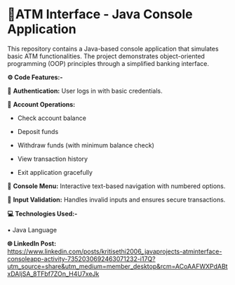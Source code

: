 # 🏦ATM Interface - Java Console Application

This repository contains a Java-based console application that simulates basic ATM functionalities. The project demonstrates object-oriented programming (OOP) principles through a simplified banking interface.

**⚙️ Code Features:-**

🔹 **Authentication:** User logs in with basic credentials.

🔹 **Account Operations:** 
  
  - Check account balance
                
  - Deposit funds
                       
  - Withdraw funds (with minimum balance check)
                       
  - View transaction history
                       
  - Exit application gracefully

🔹 **Console Menu:** Interactive text-based navigation with numbered options.

🔹 **Input Validation:** Handles invalid inputs and ensures secure transactions.

**💻 Technologies Used:-**

• Java Language

**🌐 LinkedIn Post:** https://www.linkedin.com/posts/kritisethi2006_javaprojects-atminterface-consoleapp-activity-7352030692463071232-i17Q?utm_source=share&utm_medium=member_desktop&rcm=ACoAAFWXPdABtxDAIjSA_8TFbf7ZOn_H4U7xeJk
